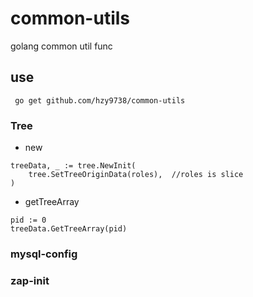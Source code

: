 # common-utils
golang common util func

## use
```
 go get github.com/hzy9738/common-utils
```
### Tree
+ new
```
treeData, _ := tree.NewInit(
	tree.SetTreeOriginData(roles),  //roles is slice
)
```
+ getTreeArray
```
pid := 0
treeData.GetTreeArray(pid)
```

### mysql-config
### zap-init